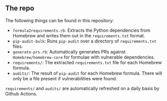 ## The repo

The following things can be found in this repository:

- `formula2requirements.rb`: Extracts the Python dependencies from Homebrew
  and writes them out in the `requirements.txt` format.
- `pip-audit-bulk`: Runs `pip-audit` over a directory of `requirements.txt`
  files.
- `generate-prs.rb`: Automatically generates PRs against
  `Homebrew/homebrew-core` for formulae with vulnerable dependencies.
- `requirements/`: The extracted `requirements.txt` file for each Homebrew
  formula.
- `audits/`: The result of `pip-audit` for each Homebrew formula. There will
  only be a file present if vulnerabilities were found.

`requirements/` and `audits/` are automatically refreshed on a daily basis by
Github Actions.
